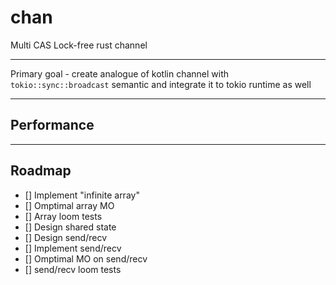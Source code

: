 # chan
Multi CAS Lock-free rust channel
***
Primary goal - create analogue of kotlin channel with `tokio::sync::broadcast` semantic and integrate it to tokio runtime as well
***
## Performance
***
## Roadmap
- [] Implement "infinite array"
- [] Omptimal array MO
- [] Array loom tests
- [] Design shared state
- [] Design send/recv 
- [] Implement send/recv
- [] Omptimal MO on send/recv
- [] send/recv loom tests